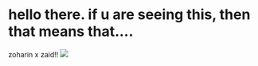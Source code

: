 # hello there. if u are seeing this, then that means that....
zoharin x zaid!! 
<img src="https://files.pumble.com/688cba161d01cc01aebc83a9/6896866c47b6a1724bca201d/68a1801aaf09165f4a0e99c3/68a1801aaf09165f4a0e99c2/9bS3cUHS-image.png" />

